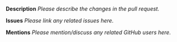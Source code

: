 **Description**
_Please describe the changes in the pull request._

**Issues**
_Please link any related issues here._

**Mentions**
_Please mention/discuss any related GitHub users here._
